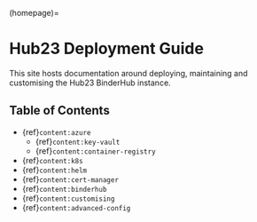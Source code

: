(homepage)=
# Hub23 Deployment Guide

This site hosts documentation around deploying, maintaining and customising the Hub23 BinderHub instance.

## Table of Contents

- {ref}`content:azure`
  - {ref}`content:key-vault`
  - {ref}`content:container-registry`
- {ref}`content:k8s`
- {ref}`content:helm`
- {ref}`content:cert-manager`
- {ref}`content:binderhub`
- {ref}`content:customising`
- {ref}`content:advanced-config`
